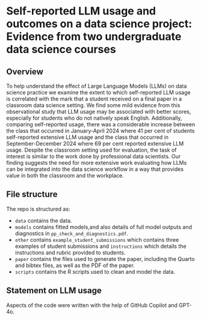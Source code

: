 # Self-reported LLM usage and outcomes on a data science project: Evidence from two undergraduate data science courses

## Overview

To help understand the effect of Large Language Models (LLMs) on data science practice we examine the extent to which self-reported LLM usage is correlated with the mark that a student received on a final paper in a classroom data science setting. We find some mild evidence from this observational study that LLM usage may be associated with better scores, especially for students who do not natively speak English. Additionally, comparing self-reported usage, there was a considerable increase between the class that occurred in January-April 2024 where 41 per cent of students self-reported extensive LLM usage and the class that occurred in September-December 2024 where 69 per cent reported extensive LLM usage. Despite the classroom setting used for evaluation, the task of interest is similar to the work done by professional data scientists. Our finding suggests the need for more extensive work evaluating how LLMs can be integrated into the data science workflow in a way that provides value in both the classroom and the workplace.

## File structure

The repo is structured as:

-   `data` contains the data.
-   `models` contains fitted models,and also details of full model outputs and diagnostics in `pp_check_and_diagnostics.pdf`.
-   `other` contains `example_student_submissions` which contains three examples of student submissions and `instructions` which details the instructions and rubric provided to students.
-   `paper` contains the files used to generate the paper, including the Quarto and bibtex files, as well as the PDF of the paper. 
-   `scripts` contains the R scripts used to clean and model the data.

## Statement on LLM usage

Aspects of the code were written with the help of GitHub Copilot and GPT-4o.
